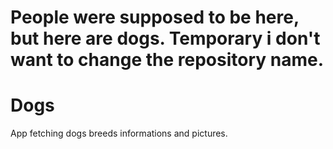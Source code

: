 # People were supposed to be here, but here are dogs. Temporary i don't want to change the repository name.

# Dogs

App fetching dogs breeds informations and pictures.
